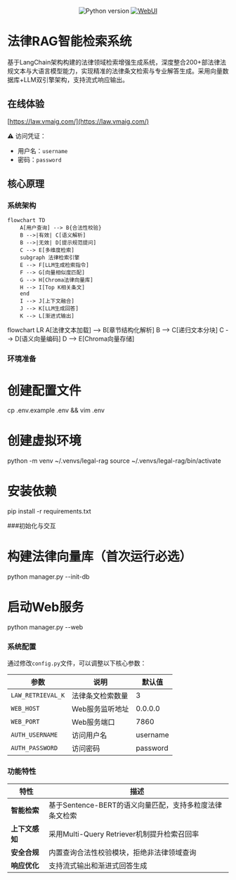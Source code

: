 <div align="center">
  
![Python version](https://img.shields.io/badge/python-3.9+-blue)
[![WebUI](https://img.shields.io/badge/WebUI-Gradio-important)](https://www.gradio.app/)

</div>

# 法律RAG智能检索系统

基于LangChain架构构建的法律领域检索增强生成系统，深度整合200+部法律法规文本与大语言模型能力，实现精准的法律条文检索与专业解答生成。采用向量数据库+LLM双引擎架构，支持流式响应输出。

## 在线体验
[https://law.vmaig.com/](https://law.vmaig.com/)

⚠️ 访问凭证：
- 用户名：`username`
- 密码：`password`

## 核心原理

### 系统架构
```mermaid
flowchart TD
    A[用户查询] --> B{合法性校验}
    B -->|有效| C[语义解析]
    B -->|无效| D[提示规范提问]
    C --> E[多维度检索]
    subgraph 法律检索引擎
    E --> F[LLM生成检索指令]
    F --> G[向量相似度匹配]
    G --> H[Chroma法律向量库]
    H --> I[Top K相关条文]
    end
    I --> J[上下文融合]
    J --> K[LLM生成回答]
    K --> L[渐进式输出]
```
flowchart LR
    A[法律文本加载] --> B[章节结构化解析]
    B --> C[递归文本分块]
    C --> D[语义向量编码]
    D --> E[Chroma向量存储]


### 环境准备
# 创建配置文件
cp .env.example .env && vim .env

# 创建虚拟环境
python -m venv ~/.venvs/legal-rag
source ~/.venvs/legal-rag/bin/activate

# 安装依赖
pip install -r requirements.txt

###初始化与交互
# 构建法律向量库（首次运行必选）
python manager.py --init-db

# 启动Web服务
python manager.py --web


### 系统配置

通过修改`config.py`文件，可以调整以下核心参数：

| 参数                | 说明                          | 默认值       |
|---------------------|-----------------------------|-------------|
| `LAW_RETRIEVAL_K`   | 法律条文检索数量              | 3           |
| `WEB_HOST`          | Web服务监听地址              | 0.0.0.0     |
| `WEB_PORT`          | Web服务端口                  | 7860        |
| `AUTH_USERNAME`     | 访问用户名                   | username    |
| `AUTH_PASSWORD`     | 访问密码                     | password    |

### 功能特性

| 特性         | 描述                                                                 |
|--------------|----------------------------------------------------------------------|
| **智能检索** | 基于Sentence-BERT的语义向量匹配，支持多粒度法律条文检索                     |
| **上下文感知** | 采用Multi-Query Retriever机制提升检索召回率                               |
| **安全合规** | 内置查询合法性校验模块，拒绝非法律领域查询                                 |
| **响应优化** | 支持流式输出和渐进式回答生成                                             |






